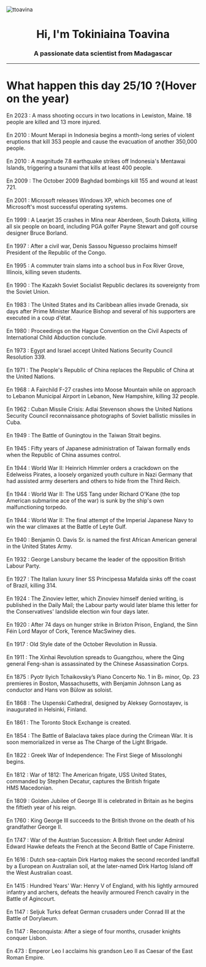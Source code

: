 
<p align="left"> <img src="https://komarev.com/ghpvc/?username=ttoavina&label=Profile%20views&color=0e75b6&style=flat" alt="ttoavina" /> </p>
<h1 align="center">Hi, I'm Tokiniaina Toavina</h1>
<h3 align="center">A passionate data scientist from Madagascar</h3>
    
<hr/>
<h1> What happen this day 25/10 ?(Hover on the year)</h1>

En 2023 : A mass shooting occurs in two locations in Lewiston, Maine. 18 people are killed and 13 more injured.
<br/><br/>
En 2010 : Mount Merapi in Indonesia begins a month-long series of violent eruptions that kill 353 people and cause the evacuation of another 350,000 people.
<br/><br/>
En 2010 : A magnitude 7.8 earthquake strikes off Indonesia's Mentawai Islands, triggering a tsunami that kills at least 400 people.
<br/><br/>
En 2009 : The October 2009 Baghdad bombings kill 155 and wound at least 721.
<br/><br/>
En 2001 : Microsoft releases Windows XP, which becomes one of Microsoft's most successful operating systems.
<br/><br/>
En 1999 : A Learjet 35 crashes in Mina near Aberdeen, South Dakota, killing all six people on board, including PGA golfer Payne Stewart and golf course designer Bruce Borland.
<br/><br/>
En 1997 : After a civil war, Denis Sassou Nguesso proclaims himself President of the Republic of the Congo.
<br/><br/>
En 1995 : A commuter train slams into a school bus in Fox River Grove, Illinois, killing seven students.
<br/><br/>
En 1990 : The Kazakh Soviet Socialist Republic declares its sovereignty from the Soviet Union.
<br/><br/>
En 1983 : The United States and its Caribbean allies invade Grenada, six days after Prime Minister Maurice Bishop and several of his supporters are executed in a coup d'état.
<br/><br/>
En 1980 : Proceedings on the Hague Convention on the Civil Aspects of International Child Abduction conclude.
<br/><br/>
En 1973 : Egypt and Israel accept United Nations Security Council Resolution 339.
<br/><br/>
En 1971 : The People's Republic of China replaces the Republic of China at the United Nations.
<br/><br/>
En 1968 : A Fairchild F-27 crashes into Moose Mountain while on approach to Lebanon Municipal Airport in Lebanon, New Hampshire, killing 32 people.
<br/><br/>
En 1962 : Cuban Missile Crisis: Adlai Stevenson shows the United Nations Security Council reconnaissance photographs of Soviet ballistic missiles in Cuba.
<br/><br/>
En 1949 : The Battle of Guningtou in the Taiwan Strait begins.
<br/><br/>
En 1945 : Fifty years of Japanese administration of Taiwan formally ends when the Republic of China assumes control.
<br/><br/>
En 1944 : World War II: Heinrich Himmler orders a crackdown on the Edelweiss Pirates, a loosely organized youth culture in Nazi Germany that had assisted army deserters and others to hide from the Third Reich.
<br/><br/>
En 1944 : World War II: The USS Tang under Richard O'Kane (the top American submarine ace of the war) is sunk by the ship's own malfunctioning torpedo.
<br/><br/>
En 1944 : World War II: The final attempt of the Imperial Japanese Navy to win the war climaxes at the Battle of Leyte Gulf.
<br/><br/>
En 1940 : Benjamin O. Davis Sr. is named the first African American general in the United States Army.
<br/><br/>
En 1932 : George Lansbury became the leader of the opposition British Labour Party.
<br/><br/>
En 1927 : The Italian luxury liner SS Principessa Mafalda sinks off the coast of Brazil, killing 314.
<br/><br/>
En 1924 : The Zinoviev letter, which Zinoviev himself denied writing, is published in the Daily Mail; the Labour party would later blame this letter for the Conservatives' landslide election win four days later.
<br/><br/>
En 1920 : After 74 days on hunger strike in Brixton Prison, England, the Sinn Féin Lord Mayor of Cork, Terence MacSwiney dies.
<br/><br/>
En 1917 : Old Style date of the October Revolution in Russia.
<br/><br/>
En 1911 : The Xinhai Revolution spreads to Guangzhou, where the Qing general Feng-shan is assassinated by the Chinese Assassination Corps.
<br/><br/>
En 1875 : Pyotr Ilyich Tchaikovsky’s Piano Concerto No. 1 in B♭ minor, Op. 23 premieres in Boston, Massachusetts, with Benjamin Johnson Lang as conductor and Hans von Bülow as soloist.
<br/><br/>
En 1868 : The Uspenski Cathedral, designed by Aleksey Gornostayev, is inaugurated in Helsinki, Finland.
<br/><br/>
En 1861 : The Toronto Stock Exchange is created.
<br/><br/>
En 1854 : The Battle of Balaclava takes place during the Crimean War. It is soon memorialized in verse as The Charge of the Light Brigade.
<br/><br/>
En 1822 : Greek War of Independence: The First Siege of Missolonghi begins.
<br/><br/>
En 1812 : War of 1812: The American frigate, USS United States, commanded by Stephen Decatur, captures the British frigate HMS Macedonian.
<br/><br/>
En 1809 : Golden Jubilee of George III is celebrated in Britain as he begins the fiftieth year of his reign.
<br/><br/>
En 1760 : King George III succeeds to the British throne on the death of his grandfather George II.
<br/><br/>
En 1747 : War of the Austrian Succession: A British fleet under Admiral Edward Hawke defeats the French at the Second Battle of Cape Finisterre.
<br/><br/>
En 1616 : Dutch sea-captain Dirk Hartog makes the second recorded landfall by a European on Australian soil, at the later-named Dirk Hartog Island off the West Australian coast.
<br/><br/>
En 1415 : Hundred Years' War: Henry V of England, with his lightly armoured infantry and archers, defeats the heavily armoured French cavalry in the Battle of Agincourt.
<br/><br/>
En 1147 : Seljuk Turks defeat German crusaders under Conrad III at the Battle of Dorylaeum.
<br/><br/>
En 1147 : Reconquista: After a siege of four months, crusader knights conquer Lisbon.
<br/><br/>
En 473 : Emperor Leo I acclaims his grandson Leo II as Caesar of the East Roman Empire.
<br/><br/>
